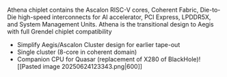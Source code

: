Athena chiplet contains the Ascalon RISC-V cores, Coherent Fabric, Die-to-Die high-speed interconnects for AI accelerator, PCI Express, LPDDR5X, and System Management Units. Athena is the transitional design to Aegis with full Grendel chiplet compatibility​

- Simplify Aegis/Ascalon Cluster design for earlier tape-out​    
- Single cluster (8-core in coherent domain)
- Companion CPU for Quasar (replacement of X280 of BlackHole)​
![[Pasted image 20250624123343.png|600]]